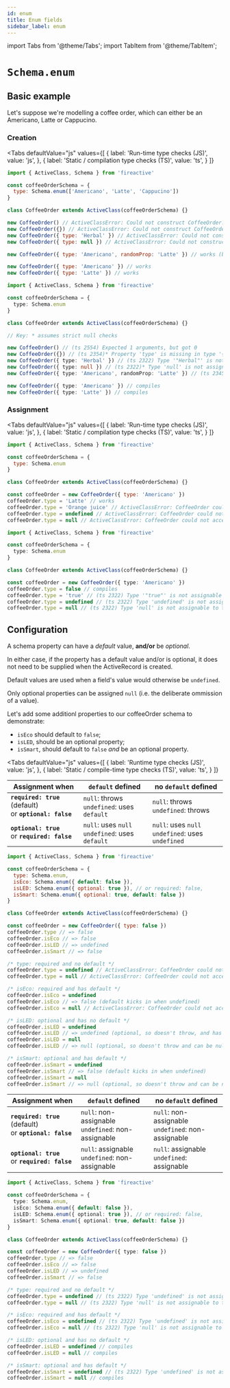```yaml
---
id: enum
title: Enum fields
sidebar_label: enum
---
```


import Tabs from '@theme/Tabs';
import TabItem from '@theme/TabItem';

# `Schema.enum`

## Basic example
Let's suppose we're modelling a coffee order, which can either be an Americano, Latte or Cappucino.

### Creation
<Tabs
  defaultValue="js"
  values={[
    { label: 'Run-time type checks (JS)', value: 'js', },
    { label: 'Static / compilation type checks (TS)', value: 'ts', }
  ]}
>
<TabItem value='js'>

```js
import { ActiveClass, Schema } from 'fireactive'

const coffeeOrderSchema = {
  type: Schema.enum(['Americano', 'Latte', 'Cappucino'])
}

class CoffeeOrder extends ActiveClass(coffeeOrderSchema) {}

new CoffeeOrder() // ActiveClassError: Could not construct CoffeeOrder. The required property 'type' is missing
new CoffeeOrder({}) // ActiveClassError: Could not construct CoffeeOrder. The required property 'type' is missing
new CoffeeOrder({ type: 'Herbal' }) // ActiveClassError: Could not construct CoffeeOrder. The property 'type' is of the wrong type
new CoffeeOrder({ type: null }) // ActiveClassError: Could not construct CoffeeOrder. The property 'type' is of the wrong type

new CoffeeOrder({ type: 'Americano', randomProp: 'Latte' }) // works (but randomProp gets ignored as it is not on the schema)

new CoffeeOrder({ type: 'Americano' }) // works
new CoffeeOrder({ type: 'Latte' }) // works
```

</TabItem>
<TabItem value='ts'>

```ts
import { ActiveClass, Schema } from 'fireactive'

const coffeeOrderSchema = {
  type: Schema.enum
}

class CoffeeOrder extends ActiveClass(coffeeOrderSchema) {}

// Key: * assumes strict null checks

new CoffeeOrder() // (ts 2554) Expected 1 arguments, but got 0
new CoffeeOrder({}) // (ts 2354)* Property 'type' is missing in type '{}' but required in...
new CoffeeOrder({ type: 'Herbal' }) // (ts 2322) Type '"Herbal"' is not assignable to type '"Americano" | "Latte" | "Capuccino"'
new CoffeeOrder({ type: null }) // (ts 2322)* Type 'null' is not assignable to type '"Americano" | "Latte" | "Capuccino"'
new CoffeeOrder({ type: 'Americano', randomProp: 'Latte' }) // (ts 2345) Object literal may only specify known properties, and 'randomProp' does not exist in type...

new CoffeeOrder({ type: 'Americano' }) // compiles
new CoffeeOrder({ type: 'Latte' }) // compiles
```

</TabItem>
</Tabs>

### Assignment
<Tabs
  defaultValue="js"
  values={[
    { label: 'Run-time type checks (JS)', value: 'js', },
    { label: 'Static / compilation type checks (TS)', value: 'ts', }
  ]}
>
<TabItem value='js'>

```js
import { ActiveClass, Schema } from 'fireactive'

const coffeeOrderSchema = {
  type: Schema.enum
}

class CoffeeOrder extends ActiveClass(coffeeOrderSchema) {}

const coffeeOrder = new CoffeeOrder({ type: 'Americano' })
coffeeOrder.type = 'Latte' // works
coffeeOrder.type = 'Orange juice' // ActiveClassError: CoffeeOrder could not accept the value "Orange juice" (string) at path 'type'. The property 'type' is of the wrong type
coffeeOrder.type = undefined // ActiveClassError: CoffeeOrder could not accept the value undefined (undefined) at path 'type'. The required property 'type' is missing
coffeeOrder.type = null // ActiveClassError: CoffeeOrder could not accept the value null (object) at path 'type'. The property 'type' is of the wrong type
```

</TabItem>
<TabItem value='ts'>

```ts
import { ActiveClass, Schema } from 'fireactive'

const coffeeOrderSchema = {
  type: Schema.enum
}

class CoffeeOrder extends ActiveClass(coffeeOrderSchema) {}

const coffeeOrder = new CoffeeOrder({ type: 'Americano' })
coffeeOrder.type = false // compiles
coffeeOrder.type = 'true' // (ts 2322) Type '"true"' is not assignable to type 'enum'
coffeeOrder.type = undefined // (ts 2322) Type 'undefined' is not assignable to type 'enum'
coffeeOrder.type = null // (ts 2322) Type 'null' is not assignable to type 'enum'
```

</TabItem>
</Tabs>

## Configuration
A schema property can have a *default* value, **and/or** be *optional*.

In either case, if the property has a default value and/or is optional, it does not need to be supplied when the ActiveRecord is created.

Default values are used when a field's value would otherwise be `undefined`.

Only optional properties can be assigned `null` (i.e. the deliberate ommission of a value).

Let's add some additionl properties to our coffeeOrder schema to demonstrate:
* `isEco` should default to `false`;
* `isLED`, should be an optional property;
* `isSmart`, should default to `false` *and* be an optional property.

<Tabs
  defaultValue="js"
  values={[
    { label: 'Runtime type checks (JS)', value: 'js', },
    { label: 'Static / compile-time type checks (TS)', value: 'ts', }
  ]}
>
<TabItem value='js'>

| Assignment when | `default` defined | no `default` defined |
|---|---|---|
| **`required: true`** (default) <br/> or **`optional: false`** | `null`: throws <br/> `undefined`: uses `default` | `null`: throws <br/> `undefined`: throws |
| **`optional: true`** <br/> or **`required: false`** | `null`: uses `null` <br/> `undefined`: uses `default` | `null`: uses `null` <br /> `undefined`: uses `undefined` |

```js
import { ActiveClass, Schema } from 'fireactive'

const coffeeOrderSchema = {
  type: Schema.enum,
  isEco: Schema.enum({ default: false }),
  isLED: Schema.enum({ optional: true }), // or required: false,
  isSmart: Schema.enum({ optional: true, default: false })
}

class CoffeeOrder extends ActiveClass(coffeeOrderSchema) {}

const coffeeOrder = new CoffeeOrder({ type: false })
coffeeOrder.type // => false
coffeeOrder.isEco // => false
coffeeOrder.isLED // => undefined
coffeeOrder.isSmart // => false

/* type: required and no default */
coffeeOrder.type = undefined // ActiveClassError: CoffeeOrder could not accept the value undefined (undefined) at path 'type'. The required property 'type' is missing
coffeeOrder.type = null // ActiveClassError: CoffeeOrder could not accept the value null (object) at path 'type'. The property 'type' is of the wrong type

/* isEco: required and has default */
coffeeOrder.isEco = undefined
coffeeOrder.isEco // => false (default kicks in when undefined)
coffeeOrder.isEco = null // ActiveClassError: CoffeeOrder could not accept the value null (object) at path 'isEco'. The property 'isEco' is of the wrong type

/* isLED: optional and has no default */
coffeeOrder.isLED = undefined
coffeeOrder.isLED // => undefined (optional, so doesn't throw, and has no default to kick in)
coffeeOrder.isLED = null
coffeeOrder.isLED // => null (optional, so doesn't throw and can be null)

/* isSmart: optional and has default */
coffeeOrder.isSmart = undefined
coffeeOrder.isSmart // => false (default kicks in when undefined)
coffeeOrder.isSmart = null
coffeeOrder.isSmart // => null (optional, so doesn't throw and can be null)
```

</TabItem>
<TabItem value='ts'>

| Assignment when | `default` defined | no `default` defined |
|---|---|---|
| **`required: true`** (default) <br/> or **`optional: false`** | `null`: non-assignable <br/> `undefined`: non-assignable | `null`: non-assignable <br/> `undefined`: non-assignable |
| **`optional: true`** <br/> or **`required: false`** | `null`: assignable <br/> `undefined`: non-assignable | `null`: assignable <br /> `undefined`: assignable |

```ts
import { ActiveClass, Schema } from 'fireactive'

const coffeeOrderSchema = {
  type: Schema.enum,
  isEco: Schema.enum({ default: false }),
  isLED: Schema.enum({ optional: true }), // or required: false,
  isSmart: Schema.enum({ optional: true, default: false })
}

class CoffeeOrder extends ActiveClass(coffeeOrderSchema) {}

const coffeeOrder = new CoffeeOrder({ type: false })
coffeeOrder.type // => false
coffeeOrder.isEco // => false
coffeeOrder.isLED // => undefined
coffeeOrder.isSmart // => false

/* type: required and no default */
coffeeOrder.type = undefined // (ts 2322) Type 'undefined' is not assignable to type 'enum'
coffeeOrder.type = null // (ts 2322) Type 'null' is not assignable to type 'enum'

/* isEco: required and has default */
coffeeOrder.isEco = undefined // (ts 2322) Type 'undefined' is not assignable to type 'enum'
coffeeOrder.isEco = null // (ts 2322) Type 'null' is not assignable to type 'enum'

/* isLED: optional and has no default */
coffeeOrder.isLED = undefined // compiles
coffeeOrder.isLED = null // compiles

/* isSmart: optional and has default */
coffeeOrder.isSmart = undefined // (ts 2322) Type 'undefined' is not assignable to type 'enum | null'
coffeeOrder.isSmart = null // compiles
```

</TabItem>
</Tabs>